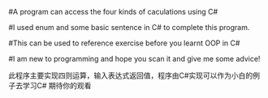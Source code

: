 



#A program  can access the four kinds of caculations  using C#




#I used enum  and some basic sentence in C# to complete this program.




#This can be used to reference exercise before you learnt OOP in C#




#I am new to programming and hope you scan it and give me some advice!






此程序主要实现四则运算，输入表达式返回值，程序由C#实现可以作为小白的例子去学习C#
期待你的观看
